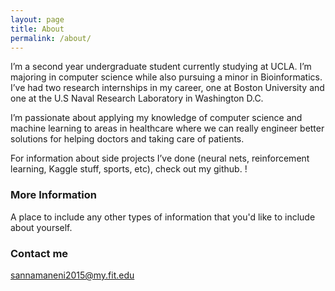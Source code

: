 ```yaml
---
layout: page
title: About
permalink: /about/
---
```


I’m a second year undergraduate student currently studying at UCLA. I’m majoring in computer science while also pursuing a minor in Bioinformatics. I’ve had two research internships in my career, one at Boston University and one at the U.S Naval Research Laboratory in Washington D.C.

I’m passionate about applying my knowledge of computer science and machine learning to areas in healthcare where we can really engineer better solutions for helping doctors and taking care of patients.

For information about side projects I’ve done (neural nets, reinforcement learning, Kaggle stuff, sports, etc), check out my github. !

### More Information

A place to include any other types of information that you'd like to include about yourself.

### Contact me

[sannamaneni2015@my.fit.edu](mailto:sannamaneni2015@my.fit.edu)
